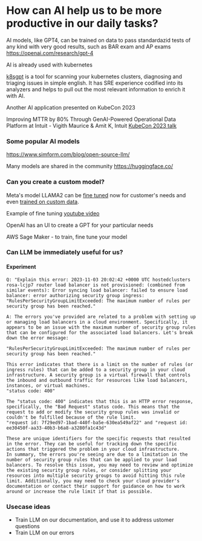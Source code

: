 
# How can AI help us to be more productive in our daily tasks?

AI models, like GPT4, can be trained on data to pass standardazid tests of any kind with very good results, such as BAR exam and AP exams https://openai.com/research/gpt-4

AI is already used with kubernetes 

[k8sgpt](https://k8sgpt.ai/) is a tool for scanning your kubernetes clusters, diagnosing and triaging issues in simple english. It has SRE experience codified into its analyzers and helps to pull out the most relevant information to enrich it with AI.

Another AI application presented on KubeCon 2023

Improving MTTR by 80% Through GenAI-Powered Operational Data Platform at Intuit - Vigith Maurice & Amit K, Intuit [KubeCon 2023 talk](https://kccncna2023.sched.com/event/1R2sH/improving-mttr-by-80-through-genai-powered-op)

### Some popular AI models

https://www.simform.com/blog/open-source-llm/

Many models are shared in the community https://huggingface.co/

### Can you create a custom model?

Meta's model LLAMA2 can be [fine tuned](https://github.com/facebookresearch/llama-recipes/blob/main/README.md) now for customer's needs
and even [trained on custom data](https://github.com/facebookresearch/llama-recipes/blob/main/docs/Dataset.md#training-on-custom-data
).

Example of fine tuning [youtube video](https://www.google.com/search?q=llama+2+can+be+fine+tuned&oq=llama+2+can+be+fine+tuned&gs_lcrp=EgZjaHJvbWUyCQgAEEUYORigATIHCAEQIRirAjIHCAIQIRirAjIHCAMQIRirAjIKCAQQIRgWGB0YHjIKCAUQIRgWGB0YHjIKCAYQIRgWGB0YHjIKCAcQIRgWGB0YHjIKCAgQIRgWGB0YHjIKCAkQIRgWGB0YHtIBCTE1NjgxajBqN6gCALACAA&sourceid=chrome&ie=UTF-8#fpstate=ive&vld=cid:06d14bea,vid:74NSDMvYZ9Y,st:0)


OpenAI has an UI to create a GPT for your particular needs 


AWS Sage Maker - to train, fine tune your model

### Can LLM be immediately useful for us?

#### Experiment 

```
Q: "Explain this error: 2023-11-03 20:02:42 +0000 UTC hostedclusters rosa-lcjp7 router load balancer is not provisioned: (combined from similar events): Error syncing load balancer: failed to ensure load balancer: error authorizing security group ingress: "RulesPerSecurityGroupLimitExceeded: The maximum number of rules per security group has been reached."

A: The errors you've provided are related to a problem with setting up or managing load balancers in a cloud environment. Specifically, it appears to be an issue with the maximum number of security group rules that can be configured for the associated load balancers. Let's break down the error message:

"RulesPerSecurityGroupLimitExceeded: The maximum number of rules per security group has been reached."

This error indicates that there is a limit on the number of rules (or ingress rules) that can be added to a security group in your cloud infrastructure. A security group is a virtual firewall that controls the inbound and outbound traffic for resources like load balancers, instances, or virtual machines.
"status code: 400"

The "status code: 400" indicates that this is an HTTP error response, specifically, the "Bad Request" status code. This means that the request to add or modify the security group rules was invalid or couldn't be fulfilled because of the rule limit.
"request id: 7f29ed97-1bad-440f-ba5e-630ea549af22" and "request id: ee30450f-aa33-40b3-b6a8-a3280fa1c43d"

These are unique identifiers for the specific requests that resulted in the error. They can be useful for tracking down the specific actions that triggered the problem in your cloud infrastructure.
In summary, the errors you're seeing are due to a limitation in the number of security group rules that can be applied to your load balancers. To resolve this issue, you may need to review and optimize the existing security group rules, or consider splitting your resources into multiple security groups to avoid hitting this rule limit. Additionally, you may need to check your cloud provider's documentation or contact their support for guidance on how to work around or increase the rule limit if that is possible.
```

### Usecase ideas

- Train LLM on our documentation, and use it to address ustomer questions
- Train LLM on our errors 